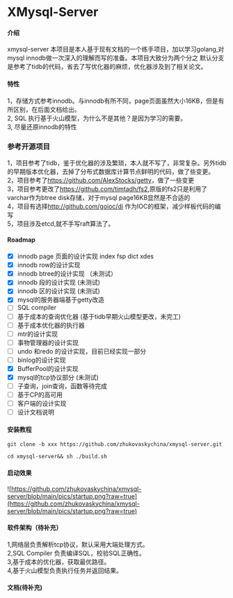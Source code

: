 # XMysql-Server

#### 介绍

xmysql-server 本项目是本人基于现有文档的一个练手项目，加以学习golang,对mysql innodb做一次深入的理解而写的准备。本项目大致分为两个分之
默认分支是参考了tidb的代码，省去了写优化器的麻烦，优化器涉及到了相关论文。

#### 特性

1，存储方式参考innodb。与innodb有所不同，page页面虽然大小16KB，但是有所区别，在后面文档给出。</br>
2, SQL 执行基于火山模型，为什么不是其他？是因为学习的需要。</br>
3, 尽量还原innodb的特性</br>

### 参考开源项目

1，项目参考了tidb，鉴于优化器的涉及繁琐，本人就不写了，非常复杂。另外tidb的早期版本优化器，去掉了分布式数据库计算节点鲜明的代码，做了些变更。</br>
2，项目参考了<https://github.com/AlexStocks/getty>，做了一些变更</br>
3，项目参考更改了<https://github.com/timtadh/fs2>,原版的fs2只是利用了varchar作为btree disk存储，对于mysql page16KB显然是不合适的</br>
4，项目有选择<http://github.com/goioc/di> 作为IOC的框架，减少样板代码的编写</br>
5，项目涉及etcd,就不手写raft算法了。</br>

#### Roadmap

- [x]  innodb page 页面的设计实现 index fsp dict xdes </br>
- [x]  innodb row的设计实现</br>
- [x]  innodb btree的设计实现 （未测试）</br>
- [x]  innodb 段的设计实现 (未测试) </br>
- [x]  innodb 区的设计实现 (未测试)</br>
- [x] mysql的服务器端基于getty改造</br>
- [ ] SQL compiler
- [ ] 基于成本的查询优化器 (基于tidb早期火山模型更改，未完工)</br>
- [ ] 基于成本优化器的执行器
- [ ] mtr的设计实现
- [ ] 事物管理器的设计实现
- [ ] undo 和redo 的设计实现，目前已经实现一部分 </br>
- [ ] binlog的设计实现</br>
- [x] BufferPool的设计实现</br>
- [x] mysql的tcp协议部分 (未测试)</br>
- [ ] 子查询，join查询，函数等待完成</br>
- [ ] 基于CP的高可用</br>
- [ ] 客户端的设计实现</br>
- [ ] 设计文档说明</br>

#### 安装教程

```
git clone -b xxx https://github.com/zhukovaskychina/xmysql-server.git

cd xmysql-server&& sh ./build.sh
```

#### 启动效果

![https://github.com/zhukovaskychina/xmysql-server/blob/main/pics/startup.png?raw=true](https://github.com/zhukovaskychina/xmysql-server/blob/main/pics/startup.png?raw=true)

#### 软件架构（待补充）

1,网络层负责解析tcp协议，默认采用大端处理方式。</br>
2,SQL Compiler 负责编译SQL，校验SQL正确性。</br>
3,基于成本的优化器，获取最优路径。</br>
4,基于火山模型负责执行任务并返回结果。</br>

#### 文档(待补充)